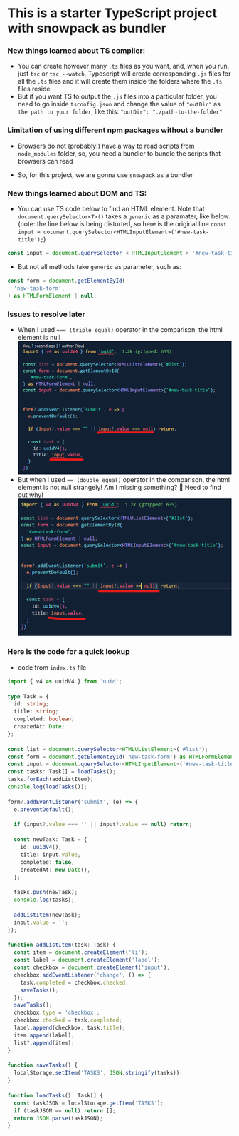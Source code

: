 # This is a starter TypeScript project with snowpack as bundler

### New things learned about TS compiler:

- You can create however many `.ts` files as you want, and, when you run, just `tsc` or `tsc --watch`, Typescript will create corresponding `.js` files for all the `.ts` files and it will create them inside the folders where the `.ts` files reside
- But if you want TS to output the `.js` files into a particular folder, you need to go inside `tsconfig.json` and change the value of `"outDir"` as `the path to your folder`, like this: `"outDir": "./path-to-the-folder"`

### Limitation of using different npm packages without a bundler

- Browsers do not (probably!) have a way to read scripts from `node_modules` folder, so, you need a bundler to bundle the scripts that browsers can read

- So, for this project, we are gonna use `snowpack` as a bundler

### New things learned about DOM and TS:

- You can use TS code below to find an HTML element. Note that `document.querySelector<T>()` takes a `generic` as a paramater, like below: (note: the line below is being distorted, so here is the original line `const input = document.querySelector<HTMLInputElement>('#new-task-title');`)

```js
const input = document.querySelector < HTMLInputElement > '#new-task-title';
```

- But not all methods take `generic` as parameter, such as:

```js
const form = document.getElementById(
  'new-task-form',
) as HTMLFormElement | null;
```

### Issues to resolve later

- When I used `=== (triple equal)` operator in the comparison, the html element is null
  ![when html element is 'null'](md_images/1.png)
- But when I used `== (double equal)` operator in the comparison, the html element is not null strangely! Am I missing something? 🤔 Need to find out why!
  ![when html element is not 'null'](md_images/2.png)

### Here is the code for a quick lookup

- code from `index.ts` file

```ts
import { v4 as uuidV4 } from 'uuid';

type Task = {
  id: string;
  title: string;
  completed: boolean;
  createdAt: Date;
};

const list = document.querySelector<HTMLUListElement>('#list');
const form = document.getElementById('new-task-form') as HTMLFormElement | null;
const input = document.querySelector<HTMLInputElement>('#new-task-title');
const tasks: Task[] = loadTasks();
tasks.forEach(addListItem);
console.log(loadTasks());

form?.addEventListener('submit', (e) => {
  e.preventDefault();

  if (input?.value === '' || input?.value == null) return;

  const newTask: Task = {
    id: uuidV4(),
    title: input.value,
    completed: false,
    createdAt: new Date(),
  };

  tasks.push(newTask);
  console.log(tasks);

  addListItem(newTask);
  input.value = '';
});

function addListItem(task: Task) {
  const item = document.createElement('li');
  const label = document.createElement('label');
  const checkbox = document.createElement('input');
  checkbox.addEventListener('change', () => {
    task.completed = checkbox.checked;
    saveTasks();
  });
  saveTasks();
  checkbox.type = 'checkbox';
  checkbox.checked = task.completed;
  label.append(checkbox, task.title);
  item.append(label);
  list?.append(item);
}

function saveTasks() {
  localStorage.setItem('TASKS', JSON.stringify(tasks));
}

function loadTasks(): Task[] {
  const taskJSON = localStorage.getItem('TASKS');
  if (taskJSON == null) return [];
  return JSON.parse(taskJSON);
}
```
